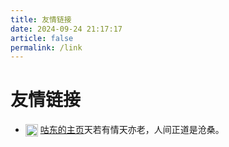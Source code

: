 ```yaml
---
title: 友情链接
date: 2024-09-24 21:17:17
article: false  
permalink: /link 
---
```


# 友情链接



- <img src="https://s2.loli.net/2024/01/16/QDAEHVxmT7jlJeq.jpg" width="20" style="vertical-align: middle;"/> [咕东的主页](https://home.200310.xyz)天若有情天亦老，人间正道是沧桑。